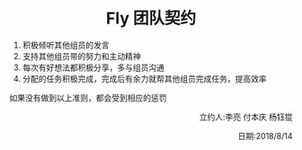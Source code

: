 # <center>Fly 团队契约</center>
 1. 积极倾听其他组员的发言
 2. 支持其他组员带的努力和主动精神
 3. 每次有好想法都积极分享，多与组员沟通
 4. 分配的任务积极完成，完成后有余力就帮其他组员完成任务，提高效率
 
 如果没有做到以上准则，都会受到相应的惩罚
 
 <p align="right">立约人:李亮 付本庆 杨钰锟</p>
 
 <p align="right">日期:2018/8/14</p>
